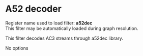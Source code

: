 <!-- automatically generated - do not edit, patch gpac/applications/gpac/gpac.c -->

# A52 decoder  
  
Register name used to load filter: __a52dec__  
This filter may be automatically loaded during graph resolution.  
  
This filter decodes AC3 streams through a52dec library.  
  
No options  
  
